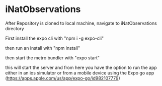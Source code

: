 # iNatObservations

After Repository is cloned to local machine, navigate to iNatObservations directory

First install the expo cli
with "npm i -g expo-cli"

then run an install
with "npm install"

then start the metro bundler
with "expo start"

this will start the server and from here you have the option to run the app either in an ios simulator or from a mobile device using the Expo go app (https://apps.apple.com/us/app/expo-go/id982107779)




